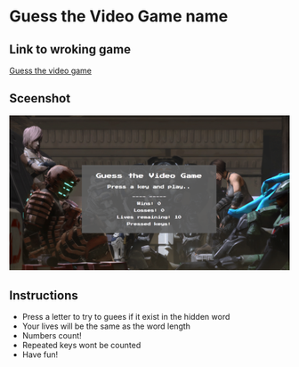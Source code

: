 # Guess the Video Game name
## Link to wroking game
[Guess the video game](https://walterioo.github.io/word-guess-game)
## Sceenshot
![](/assets/images/screenshot.png)
## Instructions
* Press a letter to try to guees if it exist in the hidden word
* Your lives will be the same as the word length
* Numbers count! 
* Repeated keys wont be counted
* Have fun!


    
